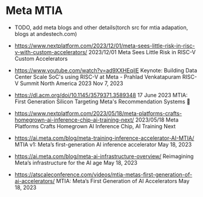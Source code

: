 # Meta MTIA

- TODO, add meta blogs and other details(torch src for mtia adapation, blogs at andestech.com)

- https://www.nextplatform.com/2023/12/01/meta-sees-little-risk-in-risc-v-with-custom-accelerators/
  2023/12/01
  Meta Sees Little Risk in RISC-V Custom Accelerators

- https://www.youtube.com/watch?v=ad9XXHEqilE
  Keynote: Building Data Center Scale SoC's using RISC-V at Meta - Prahlad Venkatapuram
  RISC-V Summit North America 2023
  Nov 7, 2023

- https://dl.acm.org/doi/10.1145/3579371.3589348
  17 June 2023
  MTIA: First Generation Silicon Targeting Meta's Recommendation Systems
  🌟

- https://www.nextplatform.com/2023/05/18/meta-platforms-crafts-homegrown-ai-inference-chip-ai-training-next/
  2023/05/18
  Meta Platforms Crafts Homegrown AI Inference Chip, AI Training Next

- https://ai.meta.com/blog/meta-training-inference-accelerator-AI-MTIA/
  MTIA v1: Meta’s first-generation AI inference accelerator
  May 18, 2023
- https://ai.meta.com/blog/meta-ai-infrastructure-overview/
  Reimagining Meta’s infrastructure for the AI age
  May 18, 2023

- https://atscaleconference.com/videos/mtia-metas-first-generation-of-ai-accelerators/
  MTIA: Meta’s First Generation of AI Accelerators
  May 18, 2023

